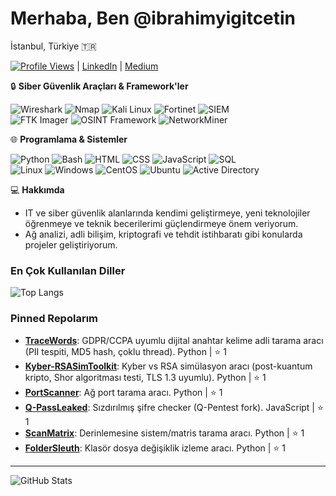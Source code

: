 # Merhaba, Ben @ibrahimyigitcetin  
İstanbul, Türkiye 🇹🇷  

[![Profile Views](https://komarev.com/ghpvc/?username=ibrahimyigitcetin&color=blue)](https://github.com/ibrahimyigitcetin) | [LinkedIn](https://www.linkedin.com/in/ibrahim-yi%C4%9Fit-%C3%A7etin-b44209287) | [Medium](https://medium.com/@ibrahimyigitctn)  

🔒 **Siber Güvenlik Araçları & Framework'ler**  

![Wireshark](https://img.shields.io/badge/Wireshark-1679A7?style=for-the-badge&logo=wireshark&logoColor=white) ![Nmap](https://img.shields.io/badge/Nmap-0457C?style=for-the-badge&logo=nmap&logoColor=white) ![Kali Linux](https://img.shields.io/badge/Kali_Linux-557C94?style=for-the-badge&logo=kali-linux&logoColor=white) ![Fortinet](https://img.shields.io/badge/Fortinet-FF0000?style=for-the-badge&logo=fortinet&logoColor=white) ![SIEM](https://img.shields.io/badge/SIEM-0078D7?style=for-the-badge&logoColor=white)  
![FTK Imager](https://img.shields.io/badge/FTK_Imager-2E3192?style=for-the-badge&logoColor=white) ![OSINT Framework](https://img.shields.io/badge/OSINT_Framework-8A2BE2?style=for-the-badge&logoColor=white) ![NetworkMiner](https://img.shields.io/badge/NetworkMiner-808080?style=for-the-badge&logoColor=white)  

🌐 **Programlama & Sistemler**  

![Python](https://img.shields.io/badge/Python-3776AB?style=for-the-badge&logo=python&logoColor=white) ![Bash](https://img.shields.io/badge/Bash-4EA725?style=for-the-badge&logo=gnu-bash&logoColor=white) ![HTML](https://img.shields.io/badge/HTML-E34F26?style=for-the-badge&logo=html5&logoColor=white) ![CSS](https://img.shields.io/badge/CSS-1572B6?style=for-the-badge&logo=css3&logoColor=white) ![JavaScript](https://img.shields.io/badge/JavaScript-F7DF1E?style=for-the-badge&logo=javascript&logoColor=black) ![SQL](https://img.shields.io/badge/SQL-4479A1?style=for-the-badge&logo=postgresql&logoColor=white)  
![Linux](https://img.shields.io/badge/Linux-FCC624?style=for-the-badge&logo=linux&logoColor=black) ![Windows](https://img.shields.io/badge/Windows-0078D6?style=for-the-badge&logo=windows&logoColor=white) ![CentOS](https://img.shields.io/badge/CentOS-262577?style=for-the-badge&logo=centos&logoColor=white) ![Ubuntu](https://img.shields.io/badge/Ubuntu-E95420?style=for-the-badge&logo=ubuntu&logoColor=white) ![Active Directory](https://img.shields.io/badge/Active_Directory-00AEEF?style=for-the-badge&logo=microsoft&logoColor=white)  

💻 **Hakkımda**  
 
- IT ve siber güvenlik alanlarında kendimi geliştirmeye, yeni teknolojiler öğrenmeye ve teknik becerilerimi güçlendirmeye önem veriyorum.  
- Ağ analizi, adli bilişim, kriptografi ve tehdit istihbaratı gibi konularda projeler geliştiriyorum.   

### En Çok Kullanılan Diller  
![Top Langs](https://github-readme-stats.vercel.app/api/top-langs/?username=ibrahimyigitcetin&layout=compact&theme=dark&hide_border=true&bg_color=0d1117&border_color=30363d&title_color=58a6ff)  

### Pinned Repolarım  
- **[TraceWords](https://github.com/ibrahimyigitcetin/TraceWords)**: GDPR/CCPA uyumlu dijital anahtar kelime adli tarama aracı (PII tespiti, MD5 hash, çoklu thread). Python | ⭐ 1  
- **[Kyber-RSASimToolkit](https://github.com/ibrahimyigitcetin/Kyber-RSASimToolkit)**: Kyber vs RSA simülasyon aracı (post-kuantum kripto, Shor algoritması testi, TLS 1.3 uyumlu). Python | ⭐ 1  
- **[PortScanner](https://github.com/ibrahimyigitcetin/PortScanner)**: Ağ port tarama aracı. Python | ⭐ 1  
- **[Q-PassLeaked](https://github.com/ibrahimyigitcetin/Q-PassLeaked)**: Sızdırılmış şifre checker (Q-Pentest fork). JavaScript | ⭐ 1  
- **[ScanMatrix](https://github.com/ibrahimyigitcetin/ScanMatrix)**: Derinlemesine sistem/matris tarama aracı. Python | ⭐ 1  
- **[FolderSleuth](https://github.com/ibrahimyigitcetin/FolderSleuth)**: Klasör dosya değişiklik izleme aracı. Python | ⭐ 1  

---

![GitHub Stats](https://github-readme-stats.vercel.app/api?username=ibrahimyigitcetin&show_icons=true&theme=dark&hide_border=true)  
